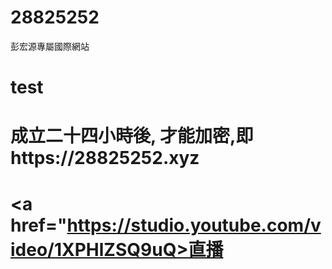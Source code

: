 # 28825252
彭宏源專屬國際網站
# test
# 成立二十四小時後, 才能加密,即https://28825252.xyz
# <a href="https://studio.youtube.com/video/1XPHlZSQ9uQ>直播
# 
